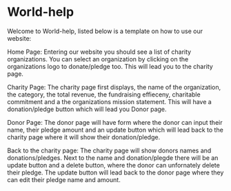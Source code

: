 # World-help

Welcome to World-help, listed below is a template on how to use our website:

Home Page:
Entering our website you should see a list of charity organizations. You can select an organization by clicking on the organizations logo to donate/pledge too. This will lead you to the charity page.

Charity Page:
The charity page first displays, the name of the organization, the category, the total revenue, the fundraising effieceny, charitable commitment and a the organizations mission statement. This will have a donation/pledge button which will lead you Donor page.

Donor Page:
The donor page will have form where the donor can input their name, their pledge amount and an update button which will lead back to the charity page where it will show their donation/pledge. 

Back to the charity page:
The charity page will show donors names and donations/pledges. Next to the name and donation/plegde there will be an update button and a delete button, where the donor can unfornately delete their pledge. The update button will lead back to the donor page where they can edit their pledge name and amount.